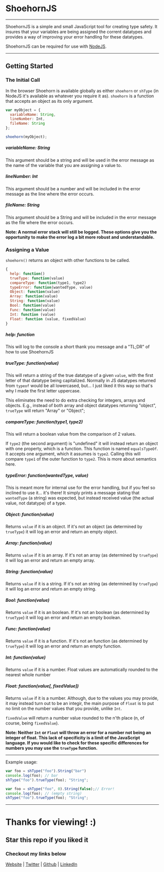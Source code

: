 # ShoehornJS
***
ShoehornJS is a simple and small JavaScript tool for creating type safety. It insures that your variables are being assigned the corrent datatypes and provides a way of improving your error handling for these datatypes.

ShoehornJS can be required for use with [NodeJS](https://nodejs.org/).

***

## Getting Started

### The Initial Call

In the browser Shoehorn is available globally as either `shoehorn` or `shType` (in NodeJS it's available as whatever you require it as). `shoehorn` is a function that accepts an object as its only argument.

``` js
var myObject = {
  variableName: String,
  lineNumber: Int,
  fileName: String
};

shoehorn(myObject);
```
##### variableName: String
This argument should be a string and will be used in the error message as the name of the variable that you are assigning a value to.

##### lineNumber: Int
This argument should be a number and will be included in the error message as the line where the error occurs.

##### fileName: String
This argument should be a String and will be included in the error message as the file where the error occurs.

**Note: A normal error stack will still be logged. These options give you the opportunity to make the error log a bit more robust and understandable.**

### Assigning a Value
`shoehorn()` returns an object with other functions to be called.

``` js
{
  help: function()
  trueType: function(value)
  compareType: function(type1, type2)
  typeError: function(wantedType, value)
  Object: function(value)
  Array: function(value)
  String: function(value)
  Bool: function(value)
  Func: function(value)
  Int: function (value)
  Float: function (value, fixedValue)
}
```
##### help: function
This will log to the console a short thank you message and a "TL;DR" of how to use ShoehornJS

##### trueType: function(value)
This will return a string of the true datatype of a given `value`, with the first letter of that datatype being capitalized. Normally in JS datatypes returned from `typeof` would be all lowercased, but... I just liked it this way so that's why I made the first letter uppercase.

This eliminates the need to do extra checking for integers, arrays and objects. E.g., instead of both array and object datatypes returning "object", `trueType` will return "Array" or "Object";

##### compareType: function(type1, type2)
This will return a boolean value from the comparison of 2 values.

If `type2` (the second argument) is "undefined" it will instead return an object with one property, which is a function. This function is named `equalsTypeOf`. It accepts one argument, which it assumes is `type2`. Calling this will compare `type1` of the outer function to `type2`. This is more about semantics here.

##### typeError: function(wantedType, value)
This is meant more for internal use for the error handling, but if you feel so inclined to use it... it's there!
It simply prints a message stating that `wantedType` (a string) was expected, but instead received value (the actual value, not datatype) of a type.

##### Object: function(value)
Returns `value` if it is an object. If it's not an object (as determined by `trueType`) it will log an error and return an empty object.

##### Array: function(value)
Returns `value` if it is an array. If it's not an array (as determined by `trueType`) it will log an error and return an empty array.

##### String: function(value)
Returns `value` if it is a string. If it's not an string (as determined by `trueType`) it will log an error and return an empty string.

##### Bool: function(value)
Returns `value` if it is an boolean. If it's not an boolean (as determined by `trueType`) it will log an error and return an empty boolean.

##### Func: function(value)
Returns `value` if it is a function. If it's not an function (as determined by `trueType`) it will log an error and return an empty function.

##### Int: function(value)
Returns `value` if it is a number. Float values are automatically rounded to the nearest whole number

##### Float: function(value[, fixedValue])
Returns `value` if it is a number. Although, due to the values you may provide, it may instead turn out to be an integir, the main purpose of `Float` is to put no limit on the number values that you provide, unlike `Int`.

`fixedValue` will return a number value rounded to the n'th place (n, of course, being `fixedValue`).

**Note: Neither `Int` or `Float` will throw an error for a number not being an integer of float. This lack of specificity is a limit of the JavaScript language. If you would like to check for these specific differences for numbers you may use the `trueType` function.**

***

Example usage:

``` js
var foo = shType("foo").String("bar")
console.log(foo); // bar
shType("foo").trueType(foo); "String";
```
``` js
var foo = shType("foo", 0).String(false);// Error!
console.log(foo); // (empty string)
shType("foo").trueType(foo); "String";
```

***

#  Thanks for viewing! :)
##  Star this repo if you liked it
###  Checkout my links below

[Website](http://piecedigital.github.io/) | [Twitter](http://twitter.com/PieceDigital) | [Github](piecedigital.github.io) | [LinkedIn](linkedin.com/in/pdstudios)

